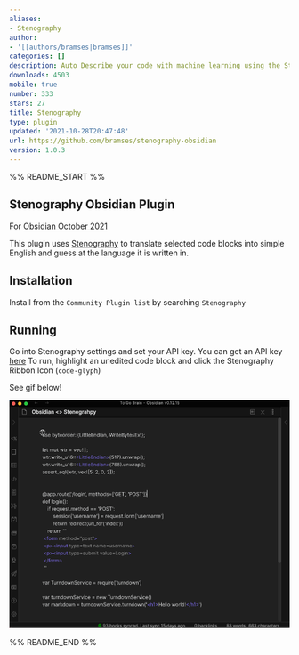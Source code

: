 ```yaml
---
aliases:
- Stenography
author:
- '[[authors/bramses|bramses]]'
categories: []
description: Auto Describe your code with machine learning using the Stenography API
downloads: 4503
mobile: true
number: 333
stars: 27
title: Stenography
type: plugin
updated: '2021-10-28T20:47:48'
url: https://github.com/bramses/stenography-obsidian
version: 1.0.3
---
```


%% README_START %%

## Stenography Obsidian Plugin

For [Obsidian October 2021](https://publish.obsidian.md/hub/11+-+Events/Obsidian+October+2021)

This plugin uses [Stenography](https://stenography.dev/) to translate selected code blocks into simple English and guess at the language it is written in.

## Installation

Install from the `Community Plugin list` by searching `Stenography`

## Running

Go into Stenography settings and set your API key. You can get an API key [here](https://stenography.dev/dashboard)
To run, highlight an unedited code block and click the Stenography Ribbon Icon (`code-glyph`)

See gif below!

![gif of plugin running](https://raw.githubusercontent.com/bramses/stenography-obsidian/HEAD/assets/obsidian-steno.gif)


%% README_END %%
